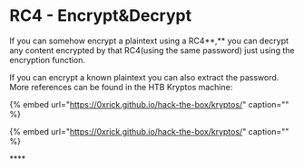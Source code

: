 # RC4 - Encrypt&Decrypt

If you can somehow encrypt a plaintext using a RC4**,** you can decrypt any content encrypted by that RC4\(using the same password\) just using the encryption function.

If you can encrypt a known plaintext you can also extract the password. More references can be found in the HTB Kryptos machine:

{% embed url="https://0xrick.github.io/hack-the-box/kryptos/" caption="" %}

{% embed url="https://0xrick.github.io/hack-the-box/kryptos/" caption="" %}

\*\*\*\*

